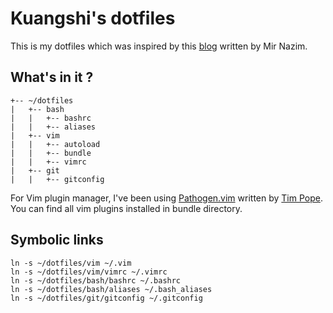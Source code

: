 # Kuangshi's dotfiles

This is my dotfiles which was inspired by this [blog](http://mirnazim.org/writings/vim-plugins-i-use/) written by Mir Nazim.

## What's in it ?

```
+-- ~/dotfiles
|	+-- bash
|	|	+-- bashrc
|	| 	+-- aliases
|	+-- vim
|	|	+-- autoload
|	|	+-- bundle
|	|	+--	vimrc
|	+-- git
|	|	+-- gitconfig
```
For Vim plugin manager, I've been using [Pathogen.vim](https://github.com/tpope/vim-pathogen) written by  [Tim Pope](https://github.com/tpope). You can find all vim plugins installed in bundle directory.

## Symbolic links

```
ln -s ~/dotfiles/vim ~/.vim
ln -s ~/dotfiles/vim/vimrc ~/.vimrc
ln -s ~/dotfiles/bash/bashrc ~/.bashrc
ln -s ~/dotfiles/bash/aliases ~/.bash_aliases
ln -s ~/dotfiles/git/gitconfig ~/.gitconfig
````

